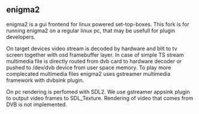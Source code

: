 enigma2
-------

enigma2 is a gui frontend for linux powered set-top-boxes. 
This fork is for running enigma2 on a regular linux pc, that may be usefull for plugin developers.

On target devices video stream is decoded by hardware and blit to tv screen together with osd framebuffer layer.
In case of simple TS stream multimedia file is directly routed from dvb card to hardware decoder or pushed to 
/dev/dvb device from user space memory.
To play more complecated multimedia files enigma2 uses gstreamer multimedia framework with dvbsink plugin.

On pc rendering is perfomed with SDL2. We use gstreamer appsink plugin to output video frames to SDL_Texture.
Rendering of video that comes from DVB is not implemented.
